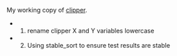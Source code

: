 My working copy of [clipper](http://sourceforge.net/projects/polyclipping/files/).

* 1. rename clipper X and Y variables lowercase

* 2. Using stable_sort to ensure test results are stable
